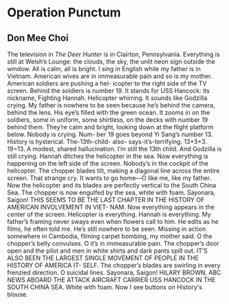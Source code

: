 # Operation Punctum
## Don Mee Choi
The television in _The Deer Hunter_ is in Clairton, Pennsylvania. Everything
is still at
Welsh’s Lounge: the clouds, the sky, the unlit neon sign outside the window.
All is
calm, all is bright. I sing in English while my father is in Vietnam. American
wives
are in immeasurable pain and so is my mother. American soldiers are pushing a
hel-
icopter to the right side of the TV screen. Behind the soldiers is number 19.
It stands
for USS Hancock: its nickname, Fighting Hannah. Helicopter whirring. It sounds
like
Godzilla crying. My father is nowhere to be seen because he’s behind the
camera,
behind the lens. His eye’s filled with the green ocean. It zooms in on the
soldiers,
some in uniform, some shirtless, on the decks with number 19 behind them.
They’re
calm and bright, looking down at the flight platform below. Nobody is crying.
Num-
ber 19 goes beyond Yi Sang’s number 13. History is hysterical. The-13th-child-
also-
says-it’s-terrifying. 13+3+3. 19=13. A modest, shared hallucination. I’m still
the 13th
child. And Godzilla is still crying. Hannah ditches the helicopter in the sea.
Now
everything is happening on the left side of the screen. Nobody’s in the
cockpit of
the helicopter. The chopper blades tilt, making a diagonal line across the
entire
screen. That strange cry. It wants to go home—O like me, like my father. Now
the
helicopter and its blades are perfectly vertical to the South China Sea. The
chopper
is now engulfed by the sea, white with foam. Sayonara, Saigon! THIS SEEMS TO
BE THE LAST CHAPTER IN THE HISTORY OF AMERICAN INVOLVEMENT IN VIET-
NAM. Now everything appears in the center of the screen. Helicopter is
everything.
Hannah is everything. My father’s framing never sways even when flowers call
to
him. He edits as he films, he often told me. He’s still nowhere to be seen.
Missing
in action somewhere in Cambodia, filming carpet bombing, my mother said. O the
chopper’s belly convulses. O it’s in immeasurable pain. The chopper’s door
open
and the pilot and men in white shirts and dark pants spill out. IT’S ALSO BEEN
THE
LARGEST SINGLE MOVEMENT OF PEOPLE IN THE HISTORY OF AMERICA IT-
SELF. The chopper’s blades are swirling in every frenzied direction. O
suicidal lines.
Sayonara, Saigon! HILARY BROWN, ABC NEWS ABOARD THE ATTACK AIRCRAFT
CARRIER USS HANCOCK IN THE SOUTH CHINA SEA. White with foam. Now I see
buttons on History's blouse.